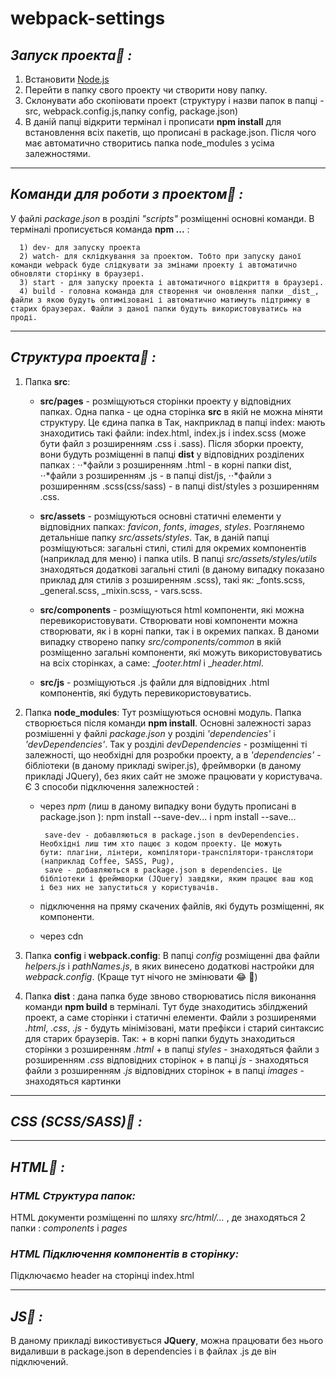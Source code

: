 # webpack-settings

## **_Запуск проекта:information_desk_person: :_** 

1) Встановити [Node.js](https://nodejs.org/en/)
2) Перейти в папку свого проекту чи створити нову папку.
3) Склонувати або скопіювати проект (структуру і назви папок в папці - src, webpack.config.js,папку config, package.json)
4) В даній папці відкрити термінал і прописати **npm install**  для встановлення всіх пакетів, що прописані в package.json. Після чого має автоматично створитись папка node_modules з усіма залежностями.

___

## **_Команди для роботи з проектом:information_desk_person: :_** 
   У файлі _package.json_ в розділі _"scripts"_ розміщенні основні команди. В терміналі прописується команда **npm ...** :
   
      1) dev- для запуску проекта
      2) watch- для склідкування за проектом. Тобто при запуску даної команди webpack буде слідкувати за змінами проекту і автоматично обновляти сторінку в браузері.
      3) start - для запуску проекта і автоматичного відкриття в браузері.
      4) build - головна команда для створення чи оновлення папки _dist_, файли з якою будуть оптимізовані і автоматично матимуть підтримку в старих браузерах. Файли з даної папки будуть використовуватись на проді.
___

## **_Структура проекта:information_desk_person: :_**
   1. Папка **src**:
         + **src/pages** - розміщуються сторінки проекту у відповідних папках. Одна папка - це одна сторінка **src** в якій не можна                     міняти структуру. Це єдина папка в  Так, накприклад в папці index: мають знаходитись такі файли: index.html, index.js i                 index.scss (може бути файл з розширенням .css i .sass). 
                Після зборки проекту, вони будуть розміщенні в папці **dist** у відповідних розділених папках : 
                      ⋅⋅*файли з розширенням .html - в корні папки dist, 
                      ⋅⋅*файли з розширенням .js - в папці dist/js, 
                      ⋅⋅*файли з розширенням .scss(css/sass) - в папці dist/styles з розширенням .css.
                      
         + **src/assets** - розміщуються основні статичні елементи у відповідних папках: _favicon_, _fonts_, _images_, _styles_.
                Розглянемо детальніше папку _src/assets/styles_. Так, в даній папці розміщуються: загальні стилі, стилі для окремих                     компонентів (наприклад для меню) і папка utils. В папці _src/assets/styles/utils_ знаходяться додаткові загальні стилі                   (в даному випадку показано приклад для стилів з розширенням .scss), такі як: _fonts.scss, _general.scss, _mixin.scss, -                 vars.scss. 
               
         + **src/components** - розміщуються html компоненти, які можна перевикористовувати. Створювати нові компоненти можна                           створювати, як і в корні папки, так і в окремих папках. В даноми випадку створено папку _src/components/common_ в якій                   розміщенно загальні компоненти, які можуть використовуватись на всіх сторінках, а саме: __footer.html_ i __header.html_.
                              
         + **src/js** - розміщуються .js файли для відповідних .html компонентів, які будуть перевикористовуватись. 
         
   2. Папка **node_modules**: Тут розміщуються основні модуль. Папка створюється після команди  **npm install**. Основні залежності зараз розмішенні у файлі _package.json_ у розділі _'dependencies'_ i _'devDependencies'_. Так у розділі _devDependencies_ - розміщенні ті залежності, що необхідні для розробки проекту, а в  _'dependencies'_ - бібліотеки (в даному прикладі swiper.js), фреймворки (в даному прикладі JQuery), без яких сайт не зможе працювати у користувача.  
   Є 3 способи підключення залежностей :
        + через _npm_ (лиш в даному випадку вони будуть прописані в package.json ): npm install --save-dev... i npm install --save...
        
               save-dev - добавляються в package.json в devDependencies. Необхідні лиш тим хто пацює з кодом проекту. Це можуть                        бути: плагіни, лінтери, компілятори-транспілятори-транслятори (наприклад Coffee, SASS, Pug),
               save - добавляються в package.json в dependencies. Це бібліотеки і фреймворки (JQuery) завдяки, яким працює ваш код                      і без них не запуститься у користувачів. 
                
        + підключення на пряму скачених файлів, які будуть розміщенні, як компоненти.
          
        + через cdn
        
  3. Папка **config** i **webpack.config**: В папці _config_ розміщенні два файли _helpers.js_ і _pathNames.js_, в яких винесено додаткові настройки для _webpack.config_. (Краще тут нічого не змінювати :joy: :pray:)
  
  4. Папка **dist** : дана папка буде звново створюватись після виконання команди **npm build** в терміналі. Тут буде знаходитись збілджений проект, а саме сторінки і статичні елементи. Файли з розширенями _.html_,  _.css_, _.js_ - будуть мінімізовані, мати префікси і старий синтаксис для старих браузерів. Так: 
          + в корні папки будуть знаходиться сторінки з розширенням _.html_
          + в папці _styles_ - знаходяться файли з розширенням _.css_ відповідних сторінок
          + в папці _js_ - знаходяться файли з розширенням _.js_ відповідних сторінок
          + в папці _images_ - знаходяться картинки


___
## **_CSS (SCSS/SASS):information_desk_person: :_** 

___
## **_HTML:information_desk_person: :_** 

### _HTML Структура папок:_ 
HTML документи розміщенні по шляху _src/html/..._ , де знаходяться 2 папки :  _components_ i _pages_

### _HTML Підключення компонентів в сторінку:_
 Підключаємо header на сторінці index.html
___
## **_JS:information_desk_person: :_** 

В даному прикладі викостивується **JQuery**, можна працювати без нього видаливши в package.json в dependencies і в файлах .js де він підключений. 


